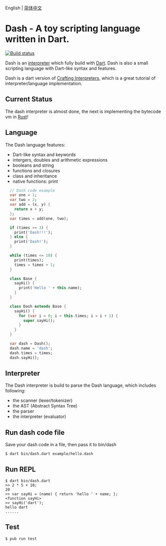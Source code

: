 English | [简体中文](./README.zh-CN.md)

# Dash - A toy scripting language written in Dart.

[![Build status](https://travis-ci.org/jarontai/dash.svg)](https://travis-ci.org/jarontai/dash)

Dash is an [interpreter](https://en.wikipedia.org/wiki/Interpreter_(computing)) which fully build with [Dart](https://dart.dev). Dash is also a small scripting language with Dart-like syntax and features.

Dash is a dart version of [Crafting Interpreters](http://craftinginterpreters.com/), which is a great tutorial of interpreter/language implementation.

## Current Status

The dash interpreter is almost done, the next is implementing the bytecode vm in [Rust](https://www.rust-lang.org/)!

## Language

The Dash language features:

  * Dart-like syntax and keywords
  * intergers, doubles and arithmetic expressions
  * booleans and string
  * functions and closures
  * class and inheritance
  * native functions: print

  ``` dart
    // Dash code example
    var one = 1;
    var two = 2;
    var add = (x, y) {
      return x + y;
    };
    var times = add(one, two);

    if (times >= 3) {
      print('Dash!!!');
    } else {
      print('Dash!');
    }

    while (times <= 10) {
      print(times);
      times = times + 1;
    } 

    class Base {
      sayHi() {
        print('Hello ' + this.name);
      }
    }

    class Dash extends Base {
      sayHi() {
        for (var i = 0; i < this.times; i = i + 1) {
          super.sayHi();
        }
      }
    }

    var dash = Dash();
    dash.name = 'dash';
    dash.times = times;
    dash.sayHi();
  ```

## Interpreter

The Dash interpreter is build to parse the Dash language, which includes following:

  * the scanner (lexer/tokenizer)
  * the AST (Abstract Syntax Tree)
  * the parser
  * the interpreter (evaluator)

## Run dash code file

Save your dash code in a file, then pass it to bin/dash

    $ dart bin/dash.dart example/hello.dash

## Run REPL

    $ dart bin/dash.dart
    >> 2 * 5 + 10;
    20
    >> var sayHi = (name) { return 'hello ' + name; };
    <function sayHi>
    >> sayHi('dart');
    hello dart
    ......
    

## Test

    $ pub run test
